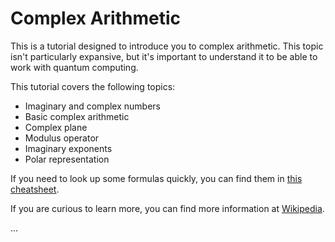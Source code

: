 # Complex Arithmetic
This is a tutorial designed to introduce you to complex arithmetic. This topic isn't particularly expansive, but it's important to understand it to be able to work with quantum computing.

This tutorial covers the following topics:

* Imaginary and complex numbers
* Basic complex arithmetic
* Complex plane
* Modulus operator
* Imaginary exponents
* Polar representation

If you need to look up some formulas quickly, you can find them in [this cheatsheet](https://github.com/microsoft/QuantumKatas/blob/master/quickref/qsharp-quick-reference.pdf).

If you are curious to learn more, you can find more information at [Wikipedia](https://en.wikipedia.org/wiki/Complex_number).

...